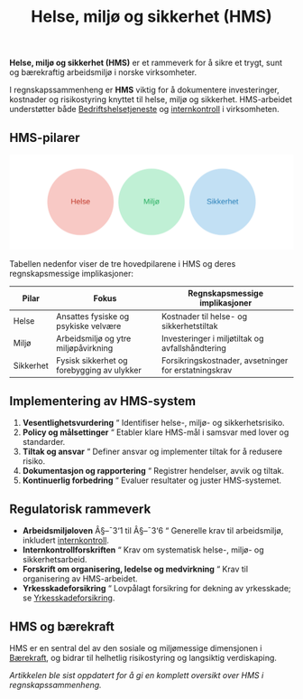 ﻿---
title: "Helse, miljø og sikkerhet (HMS)"
seoTitle: "Helse, miljø og sikkerhet (HMS)"
description: '**Helse, miljø og sikkerhet (HMS)** er et rammeverk for å sikre et trygt, sunt og bærekraftig arbeidsmiljø i norske virksomheter.'
---

**Helse, miljø og sikkerhet (HMS)** er et rammeverk for å sikre et trygt, sunt og bærekraftig arbeidsmiljø i norske virksomheter.

I regnskapssammenheng er **HMS** viktig for å dokumentere investeringer, kostnader og risikostyring knyttet til helse, miljø og sikkerhet. HMS-arbeidet understøtter både [Bedriftshelsetjeneste](/blogs/regnskap/bedriftshelsetjeneste "Bedriftshelsetjeneste: HMS-tjenester og krav") og [internkontroll](/blogs/regnskap/hva-er-internkontroll "Hva er Internkontroll i Regnskap?") i virksomheten.

## HMS-pilarer

![HMS-pilarer](hms-pillars.svg)

Tabellen nedenfor viser de tre hovedpilarene i HMS og deres regnskapsmessige implikasjoner:

| Pilar     | Fokus                                 | Regnskapsmessige implikasjoner                      |
|-----------|---------------------------------------|-----------------------------------------------------|
| Helse     | Ansattes fysiske og psykiske velvære  | Kostnader til helse- og sikkerhetstiltak            |
| Miljø     | Arbeidsmiljø og ytre miljøpåvirkning   | Investeringer i miljøtiltak og avfallshåndtering    |
| Sikkerhet | Fysisk sikkerhet og forebygging av ulykker | Forsikringskostnader, avsetninger for erstatningskrav |

## Implementering av HMS-system

1. **Vesentlighetsvurdering** “ Identifiser helse-, miljø- og sikkerhetsrisiko.
2. **Policy og målsettinger** “ Etabler klare HMS-mål i samsvar med lover og standarder.
3. **Tiltak og ansvar** “ Definer ansvar og implementer tiltak for å redusere risiko.
4. **Dokumentasjon og rapportering** “ Registrer hendelser, avvik og tiltak.
5. **Kontinuerlig forbedring** “ Evaluer resultater og juster HMS-systemet.

## Regulatorisk rammeverk

* **Arbeidsmiljøloven** Â§–¯3‘1 til Â§–¯3‘6 “ Generelle krav til arbeidsmiljø, inkludert [internkontroll](/blogs/regnskap/hva-er-internkontroll "Hva er Internkontroll i Regnskap?").
* **Internkontrollforskriften** “ Krav om systematisk helse-, miljø- og sikkerhetsarbeid.
* **Forskrift om organisering, ledelse og medvirkning** “ Krav til organisering av HMS-arbeidet.
* **Yrkesskadeforsikring** “ Lovpålagt forsikring for dekning av yrkesskade; se [Yrkesskadeforsikring](/blogs/regnskap/yrkesskadeforsikring "Yrkesskadeforsikring “ Guide til Yrkesskadeforsikring for Norske Virksomheter").

## HMS og bærekraft

HMS er en sentral del av den sosiale og miljømessige dimensjonen i [Bærekraft](/blogs/regnskap/baerekraft "Bærekraft i Regnskap: En Komplett Guide til Bærekraftsrapportering"), og bidrar til helhetlig risikostyring og langsiktig verdiskaping.

*Artikkelen ble sist oppdatert for å gi en komplett oversikt over HMS i regnskapssammenheng.*











